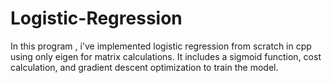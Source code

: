 # Logistic-Regression
In this program , i've implemented logistic regression from scratch in cpp using only eigen for matrix calculations.  It includes a sigmoid function, cost calculation, and gradient descent optimization to train the model.

